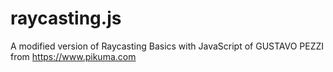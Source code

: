 # raycasting.js
A modified version of Raycasting Basics with JavaScript of GUSTAVO PEZZI from https://www.pikuma.com
